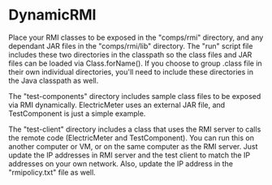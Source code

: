 # DynamicRMI

Place your RMI classes to be exposed in the "comps/rmi" directory, and any dependant JAR files in the "comps/rmi/lib" directory. The "run" script file includes these two directories in the classpath so the class files and JAR files can be loaded via Class.forName(). If you choose to group .class file in their own individual directories, you'll need to include these directories in the Java classpath as well.

The "test-components" directory includes sample class files to be exposed via RMI dynamically. ElectricMeter uses an external JAR file, and TestComponent is just a simple example.

The "test-client" directory includes a class that uses the RMI server to calls the remote code (ElectricMeter and TestComponent). You can run this on another computer or VM, or on the same computer as the RMI server. Just update the IP addresses in RMI server and the test client to match the IP addresses on your own network. Also, update the IP address in the "rmipolicy.txt" file as well.
